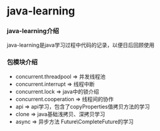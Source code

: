 # java-learning

### java-learning介绍
java-learning是java学习过程中代码的记录，以便日后回顾使用

### 包模块介绍
- concurrent.threadpool => 并发线程池
- concurrent.interrupt => 线程中断
- concurrent.lock => java中的锁介绍
- concurrent.cooperation => 线程间的协作
- api => api学习，包含了copyProperties值拷贝方法的学习
- clone => java基础浅拷贝、深拷贝学习
- async => 异步方法 Future\CompleteFuture的学习